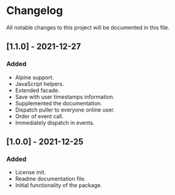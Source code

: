 # Changelog
All notable changes to this project will be documented in this file.

## [1.1.0] - 2021-12-27
### Added
- Alpine support.
- JavaScript helpers.
- Extended facade.
- Save with user timestamps information.
- Supplemented the documentation.
- Dispatch puller to everyone online user.
- Order of event call.
- Immediately dispatch in events.

## [1.0.0] - 2021-12-25
### Added
- License mit.
- Readme documentation file.
- Initial functionality of the package.
